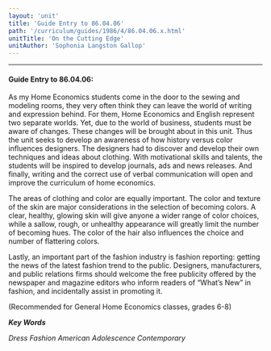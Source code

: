 ```yaml
---
layout: 'unit'
title: 'Guide Entry to 86.04.06'
path: '/curriculum/guides/1986/4/86.04.06.x.html'
unitTitle: 'On the Cutting Edge'
unitAuthor: 'Sophonia Langston Gallop'
---
```


<body>
<hr/>
 <h4>
  Guide Entry to 86.04.06:
 </h4>
 As my Home Economics students come in the door to the sewing and modeling rooms, they very often think they can leave the world of writing and expression behind. For them, Home Economics and English represent two separate worlds. Yet, due to the world of business, students must be aware of changes. These changes will be brought about in this unit. Thus the unit seeks to develop an awareness of how history versus color influences designers. The designers had to discover and develop their own techniques and ideas about clothing. With motivational skills and talents, the students will be inspired to develop journals, ads and news releases. And finally, writing and the correct use of verbal communication will open and improve the curriculum of home economics.
 <p>
  The areas of clothing and color are equally important. The color and texture of the skin are major considerations in the selection of becoming colors. A clear, healthy, glowing skin will give anyone a wider range of color choices, while a sallow, rough, or unhealthy appearance will greatly limit the number of becoming hues. The color of the hair also influences the choice and number of flattering colors.
 </p>
 <p>
  Lastly, an important part of the fashion industry is fashion reporting: getting the news of the latest fashion trend to the public. Designers, manufacturers, and public relations firms should welcome the free publicity offered by the newspaper and magazine editors who inform readers of “What’s New” in fashion, and incidentally assist in promoting it.
 </p>
 <p>
  (Recommended for General Home Economics classes, grades 6-8)
 </p>
<p>
  <b>
   <i>
    Key Words
   </i>
  </b>
  <br/>
 </p>
 <p>
  <i>
   Dress Fashion American Adolescence Contemporary
  </i>
 </p>

</body>
